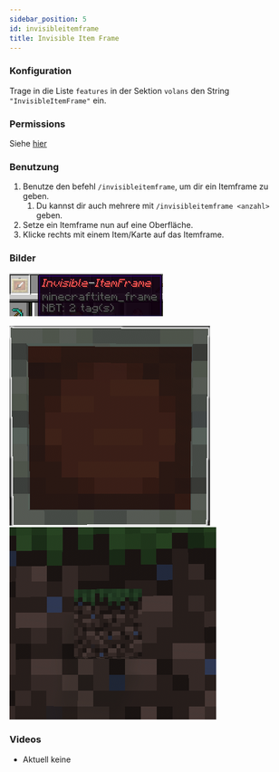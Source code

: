 ```yaml
---
sidebar_position: 5
id: invisibleitemframe
title: Invisible Item Frame
---
```

### Konfiguration
Trage in die Liste `features` in der Sektion `volans` den String `"InvisibleItemFrame"` ein.
### Permissions
Siehe [hier](/docs/Permissions/#invisible-item-frame)
### Benutzung
1. Benutze den befehl `/invisibleitemframe`, um dir ein Itemframe zu geben.
   1. Du kannst dir auch mehrere mit `/invisibleitemframe <anzahl>` geben.
2. Setze ein Itemframe nun auf eine Oberfläche.
3. Klicke rechts mit einem Item/Karte auf das Itemframe.
### Bilder
![invisible itemframe item.png](/assets/image/invisibleitemframe/inventory_item.png)

![Invisible itemfram haning.png](/assets/image/invisibleitemframe/item_hanging.png)
![Invisible itemfram using.png](/assets/image/invisibleitemframe/item_using.png)
### Videos
- Aktuell keine